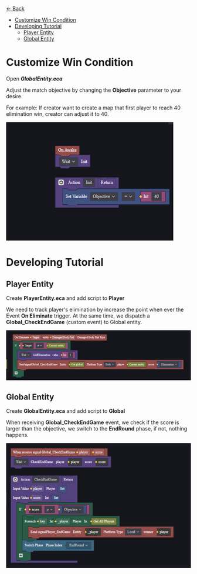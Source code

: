 [<- Back](../README.md)
- [Customize Win Condition](#customize-win-condition)
- [Developing Tutorial](#developing-tutorial)
  - [Player Entity](#player-entity)
  - [Global Entity](#global-entity)

# Customize Win Condition
Open ***GlobalEntity.eca***

Adjust the match objective by changing the **Objective** parameter to your desire.

For example: If creator want to create a map that first player to reach 40 elimination win, creator can adjust it to 40.

<img src="../Images/object.png">

# Developing Tutorial
## Player Entity
Create **PlayerEntity.eca** and add script to **Player**

We need to track player's elimination by increase the point when ever the Event **On Eliminate** trigger. At the same time, we dispatch a **Global_CheckEndGame** (custom event) to Global entity.

<img src="../Images/player-on-elim.png">

## Global Entity
Create **GlobalEntity.eca** and add script to **Global**

When receiving **Global_CheckEndGame** event, we check if the score is larger than the objective, we switch to the **EndRound** phase, if not, nothing happens.

<img src="../Images/global-check-end.png">